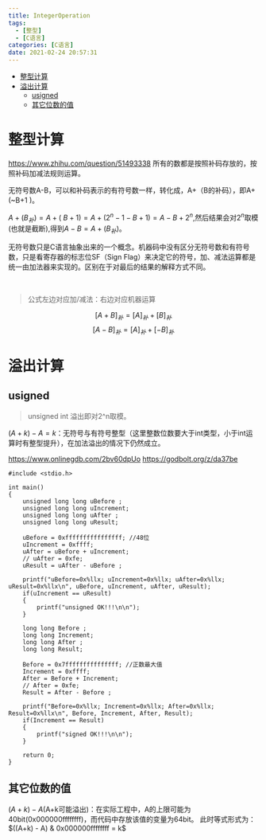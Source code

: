 ```yaml
---
title: IntegerOperation
tags:
  - [整型]
  - [C语言]
categories: [C语言]
date: 2021-02-24 20:57:31
---
```

<font face="微软雅黑"> </font>
<center> </center>

<!-- more -->
- [整型计算](#整型计算)
- [溢出计算](#溢出计算)
  - [usigned](#usigned)
  - [其它位数的值](#其它位数的值)



<head>
    <script src="https://cdn.mathjax.org/mathjax/latest/MathJax.js?config=TeX-AMS-MML_HTMLorMML" type="text/javascript"></script>
    <script type="text/x-mathjax-config">
        MathJax.Hub.Config({
            tex2jax: {
            skipTags: ['script', 'noscript', 'style', 'textarea', 'pre'],
            inlineMath: [['$','$']]
            }
        });
    </script>
</head>


# 整型计算

https://www.zhihu.com/question/51493338
所有的数都是按照补码存放的，按照补码加减法规则运算。

无符号数A-B，可以和补码表示的有符号数一样，转化成，A+（B的补码），即A+(~B+1 )。

$A+(B_补) = A+(~B+1) = A + (2^n-1-B+1) = A-B+2^n$,然后结果会对$2^n$取模(也就是截断),得到$A-B = A+(B_补)$。


无符号数只是C语言抽象出来的一个概念。机器码中没有区分无符号数和有符号数，只是看寄存器的标志位SF（Sign Flag）来决定它的符号，加、减法运算都是统一由加法器来实现的。区别在于对最后的结果的解释方式不同。

<br/>

>公式左边对应加/减法：右边对应机器运算

$$[A+B]_补=[A]_补 + [B]_补$$
$$[A-B]_补=[A]_补 + [-B]_补$$



# 溢出计算
## usigned

>unsigned int 溢出即对2^n取模。

$(A+k) - A = k$：无符号与有符号整型（这里整数位数要大于int类型，小于int运算时有整型提升），在加法溢出的情况下仍然成立。

https://www.onlinegdb.com/2bv60dpUo 
https://godbolt.org/z/da37be

```
#include <stdio.h>

int main()
{
    unsigned long long uBefore ;
    unsigned long long uIncrement;
    unsigned long long uAfter ;
    unsigned long long uResult;

    uBefore = 0xffffffffffffffff; //48位
    uIncrement = 0xffff;
    uAfter = uBefore + uIncrement;
    // uAfter = 0xfe;
    uResult = uAfter - uBefore ;

    printf("uBefore=0x%llx; uIncrement=0x%llx; uAfter=0x%llx; uResult=0x%llx\n", uBefore, uIncrement, uAfter, uResult);
    if(uIncrement == uResult)
    {
        printf("unsigned OK!!!\n\n");
    }

    long long Before ;
    long long Increment;
    long long After ;
    long long Result;

    Before = 0x7fffffffffffffff; //正数最大值
    Increment = 0xffff;
    After = Before + Increment;
    // After = 0xfe;
    Result = After - Before ;

    printf("Before=0x%llx; Increment=0x%llx; After=0x%llx; Result=0x%llx\n", Before, Increment, After, Result);
    if(Increment == Result)
    {
        printf("signed OK!!!\n\n");
    }

    return 0;
}
```

## 其它位数的值
$(A+k) - A$(A+k可能溢出)：在实际工程中，A的上限可能为40bit(0x000000ffffffff)，而代码中存放该值的变量为64bit。
此时等式形式为：$((A+k) - A) & 0x000000ffffffff = k$